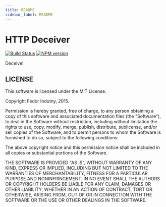 ```yaml
---
title: README
sidebar_label: README
---
```

# HTTP Deceiver

[![Build Status](https://secure.travis-ci.org/indutny/http-deceiver.png)](http://travis-ci.org/indutny/http-deceiver)
[![NPM version](https://badge.fury.io/js/http-deceiver.svg)](http://badge.fury.io/js/http-deceiver)

Deceive!

## LICENSE

This software is licensed under the MIT License.

Copyright Fedor Indutny, 2015.

Permission is hereby granted, free of charge, to any person obtaining a
copy of this software and associated documentation files (the
"Software"), to deal in the Software without restriction, including
without limitation the rights to use, copy, modify, merge, publish,
distribute, sublicense, and/or sell copies of the Software, and to permit
persons to whom the Software is furnished to do so, subject to the
following conditions:

The above copyright notice and this permission notice shall be included
in all copies or substantial portions of the Software.

THE SOFTWARE IS PROVIDED "AS IS", WITHOUT WARRANTY OF ANY KIND, EXPRESS
OR IMPLIED, INCLUDING BUT NOT LIMITED TO THE WARRANTIES OF
MERCHANTABILITY, FITNESS FOR A PARTICULAR PURPOSE AND NONINFRINGEMENT. IN
NO EVENT SHALL THE AUTHORS OR COPYRIGHT HOLDERS BE LIABLE FOR ANY CLAIM,
DAMAGES OR OTHER LIABILITY, WHETHER IN AN ACTION OF CONTRACT, TORT OR
OTHERWISE, ARISING FROM, OUT OF OR IN CONNECTION WITH THE SOFTWARE OR THE
USE OR OTHER DEALINGS IN THE SOFTWARE.

